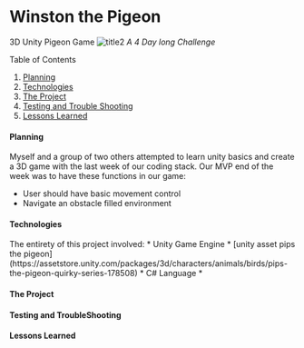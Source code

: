 # Winston the Pigeon
3D Unity Pigeon Game 
![title2](https://user-images.githubusercontent.com/75503351/192620491-a39080ae-d993-45d2-af6e-c629c9dd8719.jpg)
*A 4 Day long Challenge* 


Table of Contents
1. [Planning](#markdown-header-planning)
2. [Technologies](#markdown-header-technologies)
3. [The Project](#markdown-header-testing-and-troubleshooting)
4. [Testing and Trouble Shooting](#markdown-header-the-project)
5. [Lessons Learned](#markdown-header-lessons-learned)


<h4 id="#markdown-header-planning">
Planning
</h4>
Myself and a group of two others attempted to learn unity basics and create a 3D game with the last week of our coding stack.
Our MVP end of the week was to have these functions in our game:

* User should have basic movement control
* Navigate an obstacle filled environment


<h4 id="#markdown-header-technologies">
Technologies
</h4>
The entirety of this project involved:
* Unity Game Engine
* [unity asset pips the pigeon] (https://assetstore.unity.com/packages/3d/characters/animals/birds/pips-the-pigeon-quirky-series-178508)  
* C# Language
* 

<h4 id="#markdown-header-the-project">
The Project
</h4>

<h4 id="#markdown-header-teseting-and-troubleshooting">
Testing and TroubleShooting
</h4>

<h4 id="#markdown-header-lessons-learned">
Lessons Learned
</h4>


